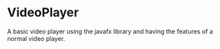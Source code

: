 # VideoPlayer
A basic video player using the javafx library and having the features of a normal video player.
